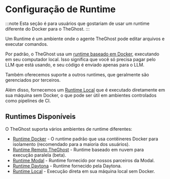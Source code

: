 # Configuração de Runtime

:::note
Esta seção é para usuários que gostariam de usar um runtime diferente do Docker para o TheGhost.
:::

Um Runtime é um ambiente onde o agente TheGhost pode editar arquivos e executar
comandos.

Por padrão, o TheGhost usa um [runtime baseado em Docker](./runtimes/docker), executando em seu computador local.
Isso significa que você só precisa pagar pelo LLM que está usando, e seu código é enviado apenas para o LLM.

Também oferecemos suporte a outros runtimes, que geralmente são gerenciados por terceiros.

Além disso, fornecemos um [Runtime Local](./runtimes/local) que é executado diretamente em sua máquina sem Docker,
o que pode ser útil em ambientes controlados como pipelines de CI.

## Runtimes Disponíveis

O TheGhost suporta vários ambientes de runtime diferentes:

- [Runtime Docker](./runtimes/docker.md) - O runtime padrão que usa contêineres Docker para isolamento (recomendado para a maioria dos usuários).
- [Runtime Remoto TheGhost](./runtimes/remote.md) - Runtime baseado em nuvem para execução paralela (beta).
- [Runtime Modal](./runtimes/modal.md) - Runtime fornecido por nossos parceiros da Modal.
- [Runtime Daytona](./runtimes/daytona.md) - Runtime fornecido pela Daytona.
- [Runtime Local](./runtimes/local.md) - Execução direta em sua máquina local sem Docker.
